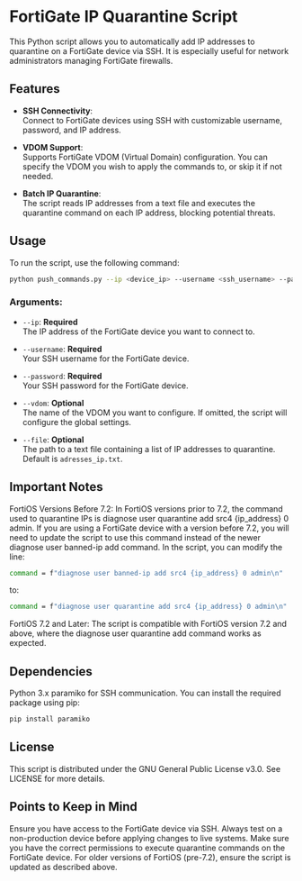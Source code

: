 # FortiGate IP Quarantine Script

This Python script allows you to automatically add IP addresses to quarantine on a FortiGate device via SSH. It is especially useful for network administrators managing FortiGate firewalls.

## Features

- **SSH Connectivity**:  
  Connect to FortiGate devices using SSH with customizable username, password, and IP address.
  
- **VDOM Support**:  
  Supports FortiGate VDOM (Virtual Domain) configuration. You can specify the VDOM you wish to apply the commands to, or skip it if not needed.

- **Batch IP Quarantine**:  
  The script reads IP addresses from a text file and executes the quarantine command on each IP address, blocking potential threats.

## Usage

To run the script, use the following command:
```bash
python push_commands.py --ip <device_ip> --username <ssh_username> --password <ssh_password> --vdom <vdom_name> --file <ip_file.txt>
```
### Arguments:

- `--ip`: **Required**  
  The IP address of the FortiGate device you want to connect to.

- `--username`: **Required**  
  Your SSH username for the FortiGate device.

- `--password`: **Required**  
  Your SSH password for the FortiGate device.

- `--vdom`: **Optional**  
  The name of the VDOM you want to configure. If omitted, the script will configure the global settings.

- `--file`: **Optional**  
  The path to a text file containing a list of IP addresses to quarantine. Default is `adresses_ip.txt`.

  
## Important Notes

FortiOS Versions Before 7.2:
In FortiOS versions prior to 7.2, the command used to quarantine IPs is diagnose user quarantine add src4 {ip_address} 0 admin. If you are using a FortiGate device with a version before 7.2, you will need to update the script to use this command instead of the newer diagnose user banned-ip add command.
In the script, you can modify the line:
```bash
command = f"diagnose user banned-ip add src4 {ip_address} 0 admin\n"
```
to:
```bash
command = f"diagnose user quarantine add src4 {ip_address} 0 admin\n"
```
FortiOS 7.2 and Later:
The script is compatible with FortiOS version 7.2 and above, where the diagnose user quarantine add command works as expected.

## Dependencies

Python 3.x
paramiko for SSH communication.
You can install the required package using pip:
```bash
pip install paramiko
```
## License

This script is distributed under the GNU General Public License v3.0.
See LICENSE for more details.

## Points to Keep in Mind
Ensure you have access to the FortiGate device via SSH.
Always test on a non-production device before applying changes to live systems.
Make sure you have the correct permissions to execute quarantine commands on the FortiGate device.
For older versions of FortiOS (pre-7.2), ensure the script is updated as described above.
